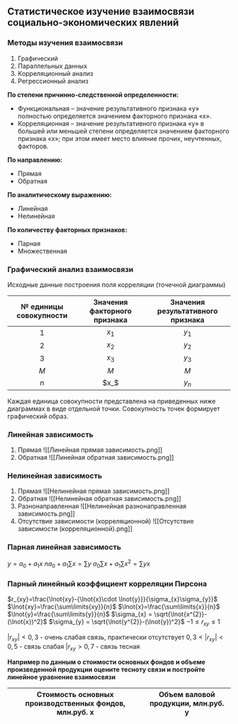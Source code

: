 ## Статистическое изучение взаимосвязи социально-экономических явлений

### Методы изучения взаимосвязи

1. Графический
2. Параллельных данных
3. Корреляционный анализ
4. Регрессионный анализ

**По степени причинно-следственной определенности:**
- Функциональная – значение результативного признака «у» полностью определяется значением факторного признака «х». 
- Корреляционная – значение результативного признака «у» в большей или меньшей степени определяется значением факторного признака «х»; при этом имеет место влияние прочих, неучтенных, факторов.

**По направлению:**
- Прямая 
- Обратная

**По аналитическому выражению:**
- Линейная
- Нелинейная

**По количеству факторных признаков:**
- Парная 
- Множественная

### Графический анализ взаимосвязи

Исходные данные построения поля корреляции (точечной диаграммы)

| № единицы совокупности | Значения факторного признака | Значения результативного признака |
|:----------------------:|:----------------------------:|:---------------------------------:|
|           1            |            $x_1$             |               $y_1$               |
|           2            |            $x_2$             |               $y_2$               |
|           3            |            $x_3$             |               $y_3$               |
|          $M$           |             $M$              |                $M$                |
|          $n$           |             $x_$             |               $y_n$               | 

Каждая единица совокупности представлена на приведенных ниже диаграммах в виде отдельной точки. Совокупность точек формирует графический образ. 

### Линейная зависимость 

1.  Прямая 
   ![[Линейная прямая зависимость.png]]
2. Обратная
   ![[Линейная обратная зависимость.png]]

### Нелинейная зависимость 

1. Прямая 
   ![[Нелинейная прямая зависимость.png]]
2. Обратная 
   ![[Нелинейная обратная зависимость.png]]
3. Разнонаправленная
   ![[Нелинейная разнонаправленная зависимость.png]]
4. Отсутствие зависимости (корреляционной)
   ![[Отсутствие зависимости (корреляционной).png]]

### Парная линейная зависимость

$y=a_{0}+a_{1}x$
$na_{0}+a_{1} \sum\limits{x} = \sum\limits{y}$
$a_{0} \sum\limits{x} + a_{1} \sum\limits{x^{2}} = \sum\limits{yx}$

### Парный линейный коэффициент корреляции Пирсона

$r_{xy}=\frac{\lnot{xy}-{\lnot{x}\cdot \lnot{y}}}{\sigma_{x}\sigma_{y}}$
$\lnot{xy}=\frac{\sum\limits{xy}}{n}$    $\lnot{x}=\frac{\sum\limits{x}}{n}$    $\lnot{y}=\frac{\sum\limits{y}}{n}$
$\sigma_{x} = \sqrt{\lnot{x^{2}}-(\lnot{x})^2}$    $\sigma_{y} = \sqrt{\lnot{y^{2}}-(\lnot{y})^2}$
$-1\le r_{xy} \le 1$

$|r_{xy}|\lt 0,3$ - очень слабая связь, практически отсутствует 
$0,3 \lt |r_{xy}| \lt 0,5$ - связь слабая 
$|r_{xy} \gt 0,7$ - связь тесная

**Например по данным о стоимости основных фондов и объеме произведенной продукции оцените тесноту связи и постройте линейное уравнение взаимосвязи**

| Стоимость основных производственных фондов, млн.руб. x | Объем валовой продукции, млн.руб. y | 
| ------------------------------------------------------ | ----------------------------------- |



